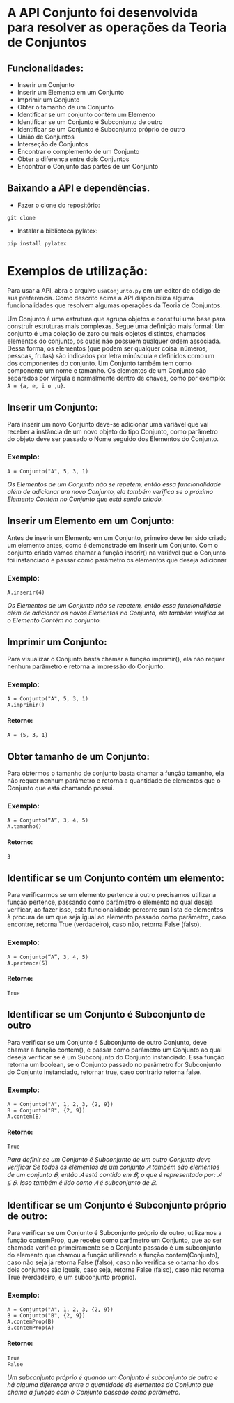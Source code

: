 # A API Conjunto foi desenvolvida para resolver as operações da Teoria de Conjuntos

## Funcionalidades:

-   Inserir um Conjunto
-   Inserir um Elemento em um Conjunto
-   Imprimir um Conjunto
-   Obter o tamanho de um Conjunto
-   Identificar se um conjunto contém um Elemento
-   Identificar se um Conjunto é Subconjunto de outro
-   Identificar se um Conjunto é Subconjunto próprio de outro
-   União de Conjuntos
-   Interseção de Conjuntos
-   Encontrar o complemento de um Conjunto
-   Obter a diferença entre dois Conjuntos
-   Encontrar o Conjunto das partes de um Conjunto

## Baixando a API e dependências.

-   Fazer o clone do repositório:

```
git clone
```

-   Instalar a biblioteca pylatex:

```
pip install pylatex
```

# Exemplos de utilização:

Para usar a API, abra o arquivo `usaConjunto.py` em um editor de código de sua preferencia.
Como descrito acima a API disponibiliza alguma funcionalidades que resolvem algumas operações da Teoria de Conjuntos.

Um Conjunto é uma estrutura que agrupa objetos e constitui uma base para construir estruturas mais complexas.
Segue uma definição mais formal: Um conjunto é uma coleção de zero ou mais objetos distintos, chamados elementos do conjunto, os quais não possuem qualquer ordem associada. Dessa forma, os elementos (que podem ser qualquer coisa: números, pessoas, frutas) são indicados por letra minúscula e definidos como um dos componentes do conjunto.
Um Conjunto também tem como componente um nome e tamanho. Os elementos de um Conjunto são separados por vírgula e normalmente dentro de chaves, como por exemplo: `A = {a, e, i o ,u}`.

## Inserir um Conjunto:

Para inserir um novo Conjunto deve-se adicionar uma variável que vai receber a instância de um novo objeto do tipo Conjunto, como parâmetro do objeto deve ser passado o Nome seguido dos Elementos do Conjunto.

### Exemplo:

```
A = Conjunto("A", 5, 3, 1)
```

_Os Elementos de um Conjunto não se repetem, então essa funcionalidade além de adicionar um novo Conjunto, ela também verifica se o próximo Elemento Contém no Conjunto que está sendo criado._

## Inserir um Elemento em um Conjunto:

Antes de inserir um Elemento em um Conjunto, primeiro deve ter sido criado um elemento antes, como é demonstrado em Inserir um Conjunto. Com o conjunto criado vamos chamar a função inserir() na variável que o Conjunto foi instanciado e passar como parâmetro os elementos que deseja adicionar

### Exemplo:

```
A.inserir(4)
```

_Os Elementos de um Conjunto não se repetem, então essa funcionalidade além de adicionar os novos Elementos no Conjunto, ela também verifica se o Elemento Contém no conjunto._

## Imprimir um Conjunto:

Para visualizar o Conjunto basta chamar a função imprimir(), ela não requer nenhum parâmetro e retorna a impressão do Conjunto.

### Exemplo:

```
A = Conjunto("A", 5, 3, 1)
A.imprimir()
```

#### Retorno:

```
A = {5, 3, 1}
```

## Obter tamanho de um Conjunto:

Para obtermos o tamanho de conjunto basta chamar a função tamanho, ela não requer nenhum parâmetro e retorna a quantidade de elementos que o Conjunto que está chamando possui.

### Exemplo:

```
A = Conjunto(“A”, 3, 4, 5)
A.tamanho()
```

#### Retorno:

`3`

## Identificar se um Conjunto contém um elemento:

Para verificarmos se um elemento pertence à outro precisamos utilizar a função pertence, passando como parâmetro o elemento no qual deseja verificar, ao fazer isso, esta funcionalidade percorre sua lista de elementos à procura de um que seja igual ao elemento passado como parâmetro, caso encontre, retorna True (verdadeiro), caso não, retorna False (falso).

### Exemplo:

```
A = Conjunto(“A”, 3, 4, 5)
A.pertence(5)
```

#### Retorno:

`True`

## Identificar se um Conjunto é Subconjunto de outro

Para verificar se um Conjunto é Subconjunto de outro Conjunto, deve chamar a função contem(), e passar como parâmetro um Conjunto ao qual deseja verificar se é um Subconjunto do Conjunto instanciado. Essa função retorna um boolean, se o Conjunto passado no parâmetro for Subconjunto do Conjunto instanciado, retornar true, caso contrário retorna false.

### Exemplo:

```
A = Conjunto("A", 1, 2, 3, {2, 9})
B = Conjunto("B", {2, 9})
A.contem(B)
```

#### Retorno:

`True`

_Para definir se um Conjunto é Subconjunto de um outro Conjunto deve verificar Se todos os elementos de um conjunto 𝐴 também são elementos de um conjunto 𝐵, então 𝐴 está contido em 𝐵, o que é representado por: 𝐴 ⊆ 𝐵. Isso também é lido como 𝐴 é subconjunto de 𝐵._

## Identificar se um Conjunto é Subconjunto próprio de outro:

Para verificar se um Conjunto é Subconjunto próprio de outro, utilizamos a função contemProp, que recebe como parâmetro um Conjunto, que ao ser chamada verifica primeiramente se o Conjunto passado é um subconjunto do elemento que chamou a função utilizando a função contem(Conjunto), caso não seja já retorna False (falso), caso não verifica se o tamanho dos dois conjuntos são iguais, caso seja, retorna False (falso), caso não retorna True (verdadeiro, é um subconjunto próprio).

### Exemplo:

```
A = Conjunto("A", 1, 2, 3, {2, 9})
B = Conjunto("B", {2, 9})
A.contemProp(B)
B.contemProp(A)
```

#### Retorno:

```
True
False
```

_Um subconjunto próprio é quando um Conjunto é subconjunto de outro e há alguma diferença entre a quantidade de elementos do Conjunto que chama a função com o Conjunto passado como parâmetro._
